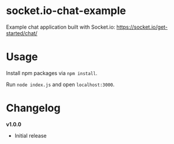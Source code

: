 # socket.io-chat-example

Example chat application built with Socket.io: https://socket.io/get-started/chat/

# Usage

Install npm packages via `npm install`.

Run `node index.js` and open `localhost:3000`.

# Changelog

**v1.0.0**

- Initial release
